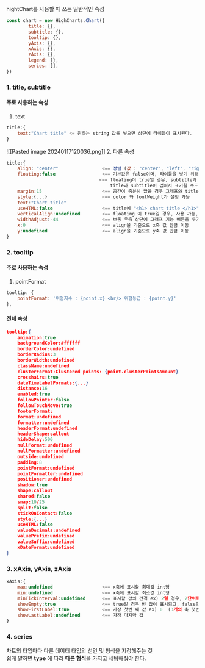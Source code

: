 hightChart를 사용할 때 쓰는 일반적인 속성
```javascript
const chart = new HighCharts.Chart({
	    title: {},
	    subtitle: {},
        tooltip: {},
	    yAxis: {},
	    xAxis: {},
	    zAxis: {},
	    legend: {},
	    series: [],
})
```

### 1. title, subtitle
#### 주로 사용하는 속성
1. text
```javascript
title:{
	text:"Chart title" <= 원하는 string 값을 넣으면 상단에 타이틀이 표시된다.
}
```
![[Pasted image 20240117120036.png]]
2. 다른 속성
```javascript
title:{
	align: "center"                <== 정렬 (값 : "center", "left", "right")
	floating:false                 <== 기본값은 false이며, 타이틀을 넣기 위해 그래프의 구성이 변하지 않음
	                              <== floating이 true일 경우, subtitle과 그래프 사이 공간이 없으면,
	                                  title과 subtitle이 겹쳐서 표기될 수도 있다
	margin:15                      <== 공간이 충분히 많을 경우 그래프와 title의 간격
	style:{...}                    <== color 와 fontWeight가 설정 가능
	text:"Chart title" 
	useHTML:false                  <== title에 "<h1> chart title </h1>"처럼 html 테그를 인식할지 여부
	verticalAlign:undefined        <== floating 이 true일 경우, 사용 가능, (값 :"top","middle","bottom")
	widthAdjust:-44                <== 보통 우측 상단에 그래프 기능 버튼을 두기때문에 -값을 넣는다.(사용못해봄)
	x:0                            <== align을 기준으로 x축 값 만큼 이동
	y:undefined                    <== align을 기준으로 y축 값 만큼 이동
}
```

### 2. tooltip
#### 주로 사용하는 속성
1. pointFormat
```javascript
tooltip: {
	pointFormat: '위험지수 : {point.x} <br/> 위험등급 : {point.y}'
},
```

#### 전체 속성
```json
tooltip:{
	animation:true
	backgroundColor:#ffffff
	borderColor:undefined
	borderRadius:3
	borderWidth:undefined
	className:undefined
	clusterFormat:Clustered points: {point.clusterPointsAmount}
	crosshairs:true
	dateTimeLabelFormats:{...}
	distance:16
	enabled:true
	followPointer:false
	followTouchMove:true
	footerFormat:
	format:undefined
	formatter:undefined
	headerFormat:undefined
	headerShape:callout
	hideDelay:500
	nullFormat:undefined
	nullFormatter:undefined
	outside:undefined
	padding:8
	pointFormat:undefined
	pointFormatter:undefined
	positioner:undefined
	shadow:true
	shape:callout
	shared:false
	snap:10/25
	split:false
	stickOnContact:false
	style:{...}
	useHTML:false
	valueDecimals:undefined
	valuePrefix:undefined
	valueSuffix:undefined
	xDateFormat:undefined
}
```

### 3. xAxis, yAxis, zAxis
```javascript
xAxis:{
	max:undefined                  <== x축에 표시할 최대값 int형
	min:undefined                  <== x축에 표시할 최소값 int형
	minTickInterval:undefined      <== 표시할 값의 간격 ex) 2일 경우, 2단위로 눈금이 생긴다. 
	showEmpty:true                 <== true일 경우 빈 값이 표시되고, false의 경우 빈값은 표시되지 않는다.
	showFirstLabel:true            <== 가장 첫번 째 값 ex) 0  (3개의 축 첫번째 값은 보통 겹칠 경우가 있어서)
	showLastLabel:undefined        <== 가장 마지막 값
}
```

### 4. series
차트의 타입마다 다른 데이터 타입의 선언 및 형식을 지정해주는 것  
쉽게 말하면 **type** 에 따라 **다른 형식**을 가지고 세팅해줘야 한다.